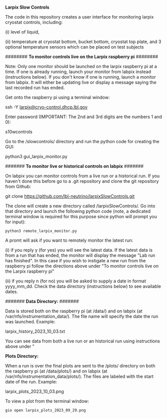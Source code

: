 **Larpix Slow Controls**

The code in this repository creates a user interface for monitoring larpix cryostat controls, including:  

(i) level of liquid, 

(ii) temperature at cryostat bottom, bucket bottom, cryostat top plate, and 3 optional temperature sensors which can be placed on test subjects

########
**To monitor controls live on the Larpix raspberry pi** ########

Note: Only one monitor should be launched on the larpix raspberry pi at a time. If one is already running, launch your monitor from labpix instead (instructions below). If you don't know if one is running, launch a monitor from labpix. It will either be updating live or display a message saying the last recorded run has ended.

Get onto the raspberry pi using a terminal window:  

  ssh -Y larpix@cryo-control.dhcp.lbl.gov

Enter password (IMPORTANT: The 2nd and 3rd digits are the numbers 1 and 0):  

  s10wcontrols

Go to the /slowcontrols/ directory and run the python code for creating the GUI:  

  python3 gui_larpix_monitor.py

#######
**To monitor live or historical controls on labpix** #######

On labpix you can monitor controls from a live run or a historical run. If you haven't done this before go to a .git repository and clone the git repository from Github:

git clone https://github.com/lbl-neutrino/larpixSlowControls.git

The clone will create a new directory called /larpixSlowControls/. Go into that directory and launch the following python code (note, a dedicated terminal window is required for this purpose since python will prompt you for input):

  	python3 remote_larpix_monitor.py

A promt will ask if you want to remotely monitor the latest run:

  (i) if you reply y (for yes) you will see the latest data. If the latest data is from a run that has ended, the monitor will display the message "Lab run has finished". In this case if you wish to instigate a new run from the raspberry pi follow the directions above under "To monitor controls live on the Larpix raspberry pi"

  (ii) if you reply n (for no) you will be asked to supply a date in format yyyy_mm_dd. Check the data directory (instructions below) to see available dates.

#######
**Data Directory:** #######

Data is stored both on the raspberry pi (at /data/) and on labpix (at /var/nfs/instrumentation_data/). The file name will specify the date the run was launched. Example:  

  larpix_history_2023_10_03.txt

You can see data from both a live run or an historical run using instructions above under "

**Plots Directory:**

When a run is over the final plots are sent to the /plots/ directory on both the raspberry pi (at /data/plots/) and on labpix (at /var/nfs/instrumentation_data/plots/). The files are labeled with the start date of the run. Example:  

  larpix_plots_2023_10_03.png

To view a plot from the terminal window:  

	gio open larpix_plots_2023_09_29.png

